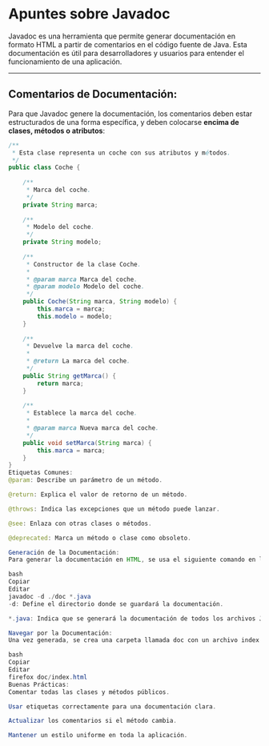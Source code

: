 # Apuntes sobre Javadoc

Javadoc es una herramienta que permite generar documentación en formato HTML a partir de comentarios en el código fuente de Java. Esta documentación es útil para desarrolladores y usuarios para entender el funcionamiento de una aplicación.

---

## Comentarios de Documentación:
Para que Javadoc genere la documentación, los comentarios deben estar estructurados de una forma específica, y deben colocarse **encima de clases, métodos o atributos**:

```java
/**
 * Esta clase representa un coche con sus atributos y métodos.
 */
public class Coche {
    
    /**
     * Marca del coche.
     */
    private String marca;
    
    /**
     * Modelo del coche.
     */
    private String modelo;
    
    /**
     * Constructor de la clase Coche.
     * 
     * @param marca Marca del coche.
     * @param modelo Modelo del coche.
     */
    public Coche(String marca, String modelo) {
        this.marca = marca;
        this.modelo = modelo;
    }
    
    /**
     * Devuelve la marca del coche.
     * 
     * @return La marca del coche.
     */
    public String getMarca() {
        return marca;
    }
    
    /**
     * Establece la marca del coche.
     * 
     * @param marca Nueva marca del coche.
     */
    public void setMarca(String marca) {
        this.marca = marca;
    }
}
Etiquetas Comunes:
@param: Describe un parámetro de un método.

@return: Explica el valor de retorno de un método.

@throws: Indica las excepciones que un método puede lanzar.

@see: Enlaza con otras clases o métodos.

@deprecated: Marca un método o clase como obsoleto.

Generación de la Documentación:
Para generar la documentación en HTML, se usa el siguiente comando en la terminal, estando en el directorio donde se encuentra el archivo .java:

bash
Copiar
Editar
javadoc -d ./doc *.java
-d: Define el directorio donde se guardará la documentación.

*.java: Indica que se generará la documentación de todos los archivos Java del directorio.

Navegar por la Documentación:
Una vez generada, se crea una carpeta llamada doc con un archivo index.html. Para visualizarla, puedes abrirlo en un navegador:

bash
Copiar
Editar
firefox doc/index.html
Buenas Prácticas:
Comentar todas las clases y métodos públicos.

Usar etiquetas correctamente para una documentación clara.

Actualizar los comentarios si el método cambia.

Mantener un estilo uniforme en toda la aplicación.
